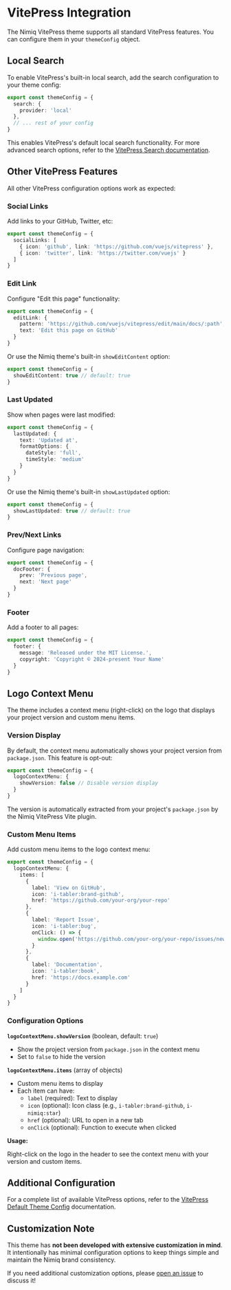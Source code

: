# VitePress Integration

The Nimiq VitePress theme supports all standard VitePress features. You can configure them in your `themeConfig` object.

## Local Search

To enable VitePress's built-in local search, add the search configuration to your theme config:

```ts [themeConfig.ts]
export const themeConfig = {
  search: {
    provider: 'local'
  },
  // ... rest of your config
}
```

This enables VitePress's default local search functionality. For more advanced search options, refer to the [VitePress Search documentation](https://vitepress.dev/reference/default-theme-search).

## Other VitePress Features

All other VitePress configuration options work as expected:

### Social Links

Add links to your GitHub, Twitter, etc:

```ts
export const themeConfig = {
  socialLinks: [
    { icon: 'github', link: 'https://github.com/vuejs/vitepress' },
    { icon: 'twitter', link: 'https://twitter.com/vuejs' }
  ]
}
```

### Edit Link

Configure "Edit this page" functionality:

```ts
export const themeConfig = {
  editLink: {
    pattern: 'https://github.com/vuejs/vitepress/edit/main/docs/:path',
    text: 'Edit this page on GitHub'
  }
}
```

Or use the Nimiq theme's built-in `showEditContent` option:

```ts
export const themeConfig = {
  showEditContent: true // default: true
}
```

### Last Updated

Show when pages were last modified:

```ts
export const themeConfig = {
  lastUpdated: {
    text: 'Updated at',
    formatOptions: {
      dateStyle: 'full',
      timeStyle: 'medium'
    }
  }
}
```

Or use the Nimiq theme's built-in `showLastUpdated` option:

```ts
export const themeConfig = {
  showLastUpdated: true // default: true
}
```

### Prev/Next Links

Configure page navigation:

```ts
export const themeConfig = {
  docFooter: {
    prev: 'Previous page',
    next: 'Next page'
  }
}
```

### Footer

Add a footer to all pages:

```ts
export const themeConfig = {
  footer: {
    message: 'Released under the MIT License.',
    copyright: 'Copyright © 2024-present Your Name'
  }
}
```

## Logo Context Menu

The theme includes a context menu (right-click) on the logo that displays your project version and custom menu items.

### Version Display

By default, the context menu automatically shows your project version from `package.json`. This feature is opt-out:

```ts [themeConfig.ts]
export const themeConfig = {
  logoContextMenu: {
    showVersion: false // Disable version display
  }
}
```

The version is automatically extracted from your project's `package.json` by the Nimiq VitePress Vite plugin.

### Custom Menu Items

Add custom menu items to the logo context menu:

```ts [themeConfig.ts]
export const themeConfig = {
  logoContextMenu: {
    items: [
      {
        label: 'View on GitHub',
        icon: 'i-tabler:brand-github',
        href: 'https://github.com/your-org/your-repo'
      },
      {
        label: 'Report Issue',
        icon: 'i-tabler:bug',
        onClick: () => {
          window.open('https://github.com/your-org/your-repo/issues/new', '_blank')
        }
      },
      {
        label: 'Documentation',
        icon: 'i-tabler:book',
        href: 'https://docs.example.com'
      }
    ]
  }
}
```

### Configuration Options

**`logoContextMenu.showVersion`** (boolean, default: `true`)

- Show the project version from `package.json` in the context menu
- Set to `false` to hide the version

**`logoContextMenu.items`** (array of objects)

- Custom menu items to display
- Each item can have:
  - `label` (required): Text to display
  - `icon` (optional): Icon class (e.g., `i-tabler:brand-github`, `i-nimiq:star`)
  - `href` (optional): URL to open in a new tab
  - `onClick` (optional): Function to execute when clicked

**Usage:**

Right-click on the logo in the header to see the context menu with your version and custom items.

## Additional Configuration

For a complete list of available VitePress options, refer to the [VitePress Default Theme Config](https://vitepress.dev/reference/default-theme-config) documentation.

## Customization Note

This theme has **not been developed with extensive customization in mind**. It intentionally has minimal configuration options to keep things simple and maintain the Nimiq brand consistency.

If you need additional customization options, please [open an issue](https://github.com/onmax/nimiq-ui/issues/new) to discuss it!
